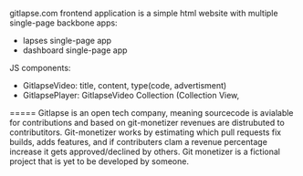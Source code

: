 gitlapse.com frontend application is a simple html website with multiple single-page backbone apps:

- lapses single-page app
- dashboard single-page app


JS components:

- GitlapseVideo: title, content, type(code, advertisment)
- GitlapsePlayer: GitlapseVideo Collection (Collection View,
 

===== Gitlapse is an open tech company, meaning sourcecode is avialable for contributions and based on git-monetizer revenues are distrubuted to contributitors.
Git-monetizer works by estimating which pull requests fix builds, adds features, and if contributers clam a revenue percentage increase it gets approved/declined by others. Git monetizer is a fictional project that is yet to be developed by someone.


